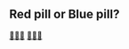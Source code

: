 ## Red pill or Blue pill?

[🫱🏻🔴](https://discord.com/users/429983106779447317) [🔵🫲🏻](https://www.linkedin.com/in/ahmet-çağatay-61b2281aa/)  
